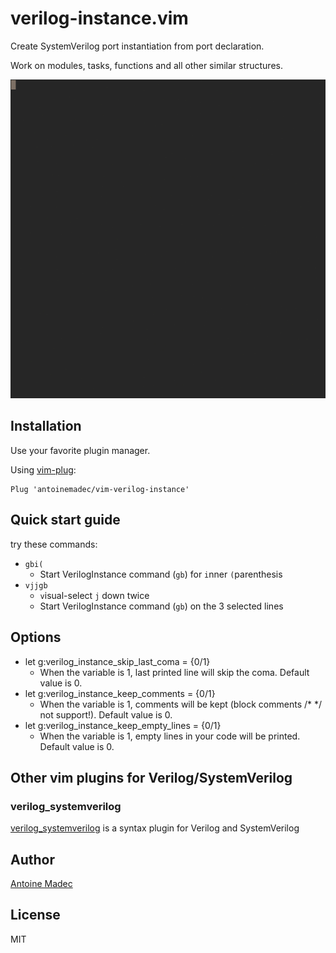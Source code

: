 verilog-instance.vim
====================

Create SystemVerilog port instantiation from port declaration.

Work on modules, tasks, functions and all other similar structures.

![](https://raw.githubusercontent.com/antoinemadec/gif/master/veriloginstance.gif)

Installation
------------

Use your favorite plugin manager.

Using [vim-plug](https://github.com/junegunn/vim-plug):

```vim
Plug 'antoinemadec/vim-verilog-instance'
```

Quick start guide
-----------------

try these commands:

- `gbi(`
    - Start VerilogInstance command (`gb`) for `i`nner `(`parenthesis
- `vjjgb`
    - `v`isual-select `j` down twice
    - Start VerilogInstance command (`gb`) on the 3 selected lines

Options
-------
- let g:verilog_instance_skip_last_coma = {0/1}
    - When the variable is 1, last printed line will skip the coma. Default value is 0.
- let g:verilog_instance_keep_comments = {0/1}
    - When the variable is 1, comments will be kept (block comments /* */ not support!). Default value is 0.
- let g:verilog_instance_keep_empty_lines = {0/1}
    - When the variable is 1, empty lines in your code will be printed. Default value is 0.

Other vim plugins for Verilog/SystemVerilog
---------------------------------------

### verilog_systemverilog

[verilog_systemverilog](https://github.com/vhda/verilog_systemverilog.vim) is a syntax plugin for Verilog and SystemVerilog

Author
------

[Antoine Madec](https://github.com/antoinemadec)

License
------

MIT
